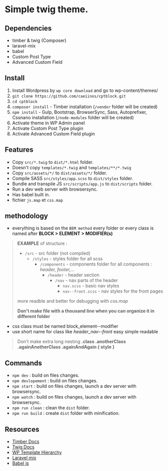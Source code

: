 # Simple twig theme.
## Dependencies

* timber & twig (Composer)
* laravel-mix
* babel
* Custom Post Type
* Advanced Custom Field

## Install

1. Install Wordpress by `wp core download` and go to wp-content/themes/
2. `git clone https://github.com/caeiinos/cptblock.git`
3. `cd cptblock`
3. `composer install` - Timber installation (`/vendor` folder will be created)
4. `npm install` - Gulp, Bootstrap, BrowserSync, Sass, Autoprefixer, Cssnano installation (`/node-modules` folder will be created)
5. Activate theme in WP Admin panel
6. Activate Custom Post Type plugin 
7. Activate Advanced Custom Field plugin 

## Features

- Copy `src/*.twig` to `dist/*.html` folder.
- Doesn't copy `templates/*.twig` and `templates/**/*.twig`
- Copy `src/assets/*/` to `dist/assets/*/` folder.
- Compile SASS `src/styles/app.scss` to `dist/styles` folder.
- Bundle and transpile JS `src/scripts/app.js` to `dist/scripts` folder.
- Run a dev web server with browsersync.
- Has babel built in.
- fichier `js.map` et `css.map`


## methodology

- everything is based on the `BEM method` every folder or every class is named after **BLOCK > ELEMENT > MODIFIER(s)**
> **EXAMPLE** of structure :
>- `/src` - src folder (not compiled)
>   -  `/styles` - styles folder for all scss 
>        - `/components` - components folder for all components : *header, footer,...*
>           - `/header` - header section
>              - `/nav` - nav parts of the header
>                 - `nav.scss` - basic nav styles
>                 - `nav--front.scss` - nav styles for the front pages
>
> more readble and better for debugging with *css.map*
>
> **Don't make file with a thousand line when you can organize it in different folder**

- css class must be named block_element--modifier
- use short name for class like *header_nav--front* easy simple readable
> Don't make extra long nesting **.class .anotherClass .againAnotherClass .againAndAgain { style }**

## Commands

- `npm dev` : build on files changes.
- `npm devlopement` : build on files changes.
- `npm start` : build on files changes, launch a dev server with browsersync.
- `npm watch` : build on files changes, launch a dev server with browsersync.
- `npm run clean` : clean the `dist` folder.
- `npm run build` : create `dist` folder with minification.

## Resources

* [Timber Docs](https://timber.github.io/docs/)
* [Twig Docs](https://twig.symfony.com/doc/2.x/)
* [WP Template Hierarchy](https://developer.wordpress.org/themes/basics/template-hierarchy/)
* [Laravel mix](https://laravel-mix.com/)
* [Babel js](https://babeljs.io/docs/en/usage)